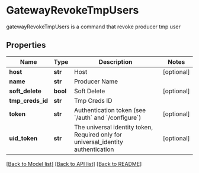 # GatewayRevokeTmpUsers

gatewayRevokeTmpUsers is a command that revoke producer tmp user
## Properties
Name | Type | Description | Notes
------------ | ------------- | ------------- | -------------
**host** | **str** | Host | [optional] 
**name** | **str** | Producer Name | 
**soft_delete** | **bool** | Soft Delete | [optional] 
**tmp_creds_id** | **str** | Tmp Creds ID | 
**token** | **str** | Authentication token (see &#x60;/auth&#x60; and &#x60;/configure&#x60;) | [optional] 
**uid_token** | **str** | The universal identity token, Required only for universal_identity authentication | [optional] 

[[Back to Model list]](../README.md#documentation-for-models) [[Back to API list]](../README.md#documentation-for-api-endpoints) [[Back to README]](../README.md)


